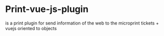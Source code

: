 # Print-vue-js-plugin
 is a print plugin for send information of the web to the microprint tickets + vuejs oriented to objects
